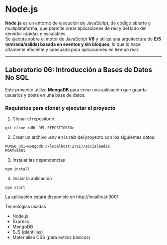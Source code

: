 # Node.js

**Node.js** es un entorno de ejecución de JavaScript, de código abierto y multiplataforma, que permite crear aplicaciones de red y del lado del servidor rápidas y escalables.  
Se ejecuta sobre el motor de JavaScript **V8** y utiliza una arquitectura de **E/S (entrada/salida) basada en eventos y sin bloqueo**, lo que lo hace altamente eficiente y adecuado para aplicaciones en tiempo real.

---

## Laboratorio 06: Introducción a Bases de Datos No SQL

Este proyecto utiliza **MongoDB** para crear una aplicación que guarda usuarios y posts en una base de datos.  

### Requisitos para clonar y ejecutar el proyecto

1. Clonar el repositorio
```
git clone <URL_DEL_REPOSITORIO>
```

2. Crear un archivo .env en la raíz del proyecto con los siguientes datos:
```
MONGO_URI=mongodb://localhost:27017/socialmedia
PORT=3001
```

3. Instalar las dependencias
```
npm install
```

4. Iniciar la aplicación
```
npm start
```

La aplicación estará disponible en http://localhost:3001.

Tecnologías usadas
- Node.js
- Express
- MongoDB
- EJS (plantillas)
- Materialize CSS (para estilos básicos)
